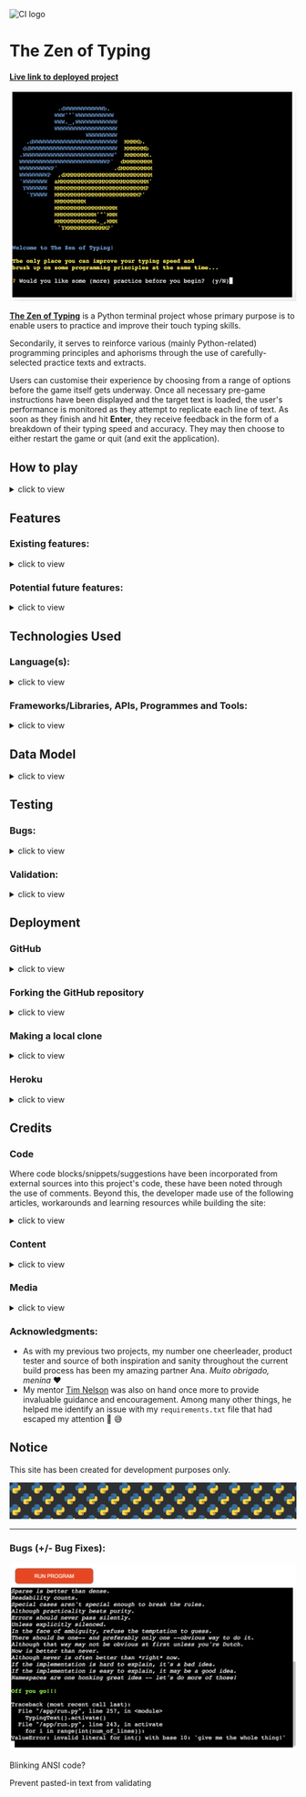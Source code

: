 ![CI logo](https://codeinstitute.s3.amazonaws.com/fullstack/ci_logo_small.png)

# The Zen of Typing

#### [Live link to deployed project](https://zen-of-typing.herokuapp.com/)

![in-game screenshot of deployment terminal](docs/images/screenshots/in-game-deployed.png)

**[The Zen of Typing](https://zen-of-typing.herokuapp.com/)** is a Python terminal project whose primary purpose is to enable users to practice and improve their touch typing skills.

Secondarily, it serves to reinforce various (mainly Python-related) programming principles and aphorisms through the use of carefully-selected practice texts and extracts.

Users can customise their experience by choosing from a range of options before the game itself gets underway. Once all necessary pre-game instructions have been displayed and the target text is loaded, the user's performance is monitored as they attempt to replicate each line of text. As soon as they finish and hit **Enter**, they receive feedback in the form of a breakdown of their typing speed and accuracy. They may then choose to either restart the game or quit (and exit the application).

## How to play

<details>
    <summary>
    click to view
    </summary>

The Zen of Typing is loosely modelled on classic typing programmes such as ['Mavis Beacon Teaches Typing!'](https://en.wikipedia.org/wiki/Mavis_Beacon_Teaches_Typing), which the developer was known to spend countless hours practicing throughout his misspent youth.

![Mavis Beacon game cover](docs/images/mavis-beacon-cover.png)

The title is also a play on ['The Zen of Python'](https://www.python.org/dev/peps/pep-0020/), Pythoneer [Tim Peters'](https://en.wikipedia.org/wiki/Tim_Peters_(software_engineer)) list of fundamental commandments for the then-nascent programming language, which was first issued in 1999 and has since come to be seen as something of a cornerstone document.

To begin, a welcome message is communicated on the start screen and the user is asked if they would like to warm up by tackling a practice text (which is subsequently revealed to be [Tom Cargill's humorous observation now known as the 'ninety-ninety rule'](https://en.wikipedia.org/wiki/Ninety%E2%80%93ninety_rule)).

![How to play screenshot 1](docs/images/screenshots/how-to-play/how-to-play-1.png)

Following this optional practice session - which they can take as many times as they wish - the user is given a multiple-choice menu of target texts, from which they must choose one by using the Up, Down and Enter keys on their keyboard. There are six texts in all, each of which is denoted by a slightly cryptic title/acronym. If the user finds that they are struggling to decide on a text, they may opt to effectively 'roll the dice' by asking the computer to pick one at random for them.

![How to play screenshot 2](docs/images/screenshots/how-to-play/how-to-play-2.png)

Once a text has been chosen, a subsequent menu similarly asks the listener to choose from a range of options, this time corresponding to the number of lines they wish to type. The list is once again navigated using the Up, Down and Enter keys.

![How to play screenshot 3](docs/images/screenshots/how-to-play/how-to-play-3.png)

Having selected both a text and the number of lines to be typed, the user is next asked if they know the secret password. This time they must provide an answer by inputting either 'Y' or 'N' on their keyboard.

![How to play screenshot 4](docs/images/screenshots/how-to-play/how-to-play-4.png)

- If they **don't** know it, a summary of their choices is displayed and the target text is outputted in italics. A bold yellow "Off you go!!!" message signals that the game is underway and they must begin the typing task.

![How to play screenshot 5](docs/images/screenshots/how-to-play/how-to-play-5.png)

- If, on the other hand, they **do** know the secret password (and indicate so by pressing 'Y'), they are prompted to enter it as an input string.
  - If the password they enter happens to be incorrect, they are alerted to this fact by a bold red feedback message, after which the password functionality is discarded and the game begins in the usual fashion (see above)

  ![How to play screenshot 6](docs/images/screenshots/how-to-play/how-to-play-6.png)

  - If they enter a correct password, meanwhile, they unlock a bonus submenu offering the chance to acticate the 'Beast Mode' feature (explained in more detail below).

  ![How to play screenshot 7](docs/images/screenshots/how-to-play/how-to-play-7.png)

  ![How to play screenshot 8](docs/images/screenshots/how-to-play/how-to-play-8.png)
</details>

## Features

### Existing features:

<details>
  <summary>
  click to view
  </summary>

![ASCII art typewriter](docs/images/ascii-art-typewriter.jpg)

- #### Python-centric ASCII art hero image and colour scheme
  <details>
    <summary>
    click to view
    </summary>

  The prevalent blue and yellow design palette both draws the user's attention and reinforces the fact that this is very much a [Python](https://en.wikipedia.org/wiki/File:Python-logo-notext.svg) application. Elsewhere, semantic text feedback is displayed in a familiar and intuitive fashion, e.g. error messages in red, success alerts in green. While many terminal projects can look drab and monotone, it was the developer's intention that The Zen of Typing should be anything but.

  ![Features screenshot 1](docs/images/screenshots/features/features-1.png)
    </details>

- #### Immersive sequential flow of multiple-choice menus and questions (enabled c/o the [PyInquirer module](https://github.com/CITGuru/PyInquirer))
  <details>
    <summary>
    click to view
    </summary>

  From a UX standpoint, the [closed-ended](https://en.wikipedia.org/wiki/Closed-ended_question) nature of almost all of the questions with which the user is presented minimises the risk of error and all but eliminates the possibility of invalid user input. This saves time (for both developer and user), while also delivering a neat and concise pre-game interface.
    </details>

- #### Warm-up/Practice option
  <details>
    <summary>
    click to view
    </summary>

  Not everyone is a super-fast expert typist. Similarly, not everyone produces their finest work under pressure. Bearing this in mind, The Zen of Typing allows users to practice their typing in a relaxed fashion without having to worry about performance metrics (the practice mode is not 'recorded', i.e. no speed/accuracy calculations are made). They may then progress to the stricter in-game conditions whenever they feel ready.
  ![Features screenshot 2](docs/images/screenshots/features/features-2.png)
    </details>

- #### Randomised text selection fallback option
  <details>
    <summary>
    click to view
    </summary>

  [Hick's Law](https://lawsofux.com/hicks-law/) states that "the time it takes to make a decision increases with the number and complexity of choices". If, therefore, the user feels somewhat overwhelmed at having to choose between the six available target texts, they can simply ask the [random module](https://docs.python.org/3/library/random.html) to help lighten their cognitive load by deciding for them.
  ![Features screenshot 3](docs/images/screenshots/features/features-3.png)
    </details>

- #### Programming-themed target text content
  <details>
    <summary>
    click to view
    </summary>

  Five of the six available target texts are directly related to computer programming, with a strong Python emphasis. While it would arguably have been simpler to work with generic/filler content, this way the Zen of Typing user stands to kill two birds with one stone (so to speak) by rounding out their coding knowledge as they're working on their typing speed.
  ![Features screenshot 4](docs/images/screenshots/features/features-4.png)
    </details>

- #### API integration
  <details>
    <summary>
    click to view
    </summary>

  One of the five programming-related target texts mentioned above is actually a dynamically-generated random list of responses from an end-point associated with the [pyjokes ("jokes as a service") API](https://pyjok.es/).

  ![pyjokes logo](docs/images/icons/logo-pyjokes.png)
    </details>

- #### Gamification
  <details>
    <summary>
    click to view
    </summary>

  One surefire way to drive user engagement is to harness the principles of [operant conditioning](https://en.wikipedia.org/wiki/Operant_conditioning) when designing an interactive application. The Zen of Typing adheres to this objective on at least two fronts:
  - The user is provided with instant feedback in the form of a results breakdown, consisting of overall time taken, accuracy and average speed (in words typed per minute). In most cases, this alone should be enough of a hook to encourage them to keep playing in the hope of improving on their current personal best score(s)
  ![Features screenshot 5](docs/images/screenshots/features/features-5.png)
  - The secret password/'Beast Mode' functionality is initially alluded to in passing, but quickly becomes a central aspect of the game. Crucially, the user is never directly informed as to how and when the next character of this password will be revealed, so they are kept guessing (and wanting more) to a large extent.
  ![Features screenshot 6](docs/images/screenshots/features/features-6.png)
    </details>

  - #### Input validation and error-checking
    <details>
      <summary>
      click to view
      </summary>

    The one open-ended question demanding user input is the secret password prompt. This is handled in a straightforward binary fashion: if the user enters anything other than the correct (case-sensitive) password, they are informed of their mistake and the game simply starts as normal. This is accomplished by using a compound if statement within the game class's main `activate()` method.
    ![Features screenshot 7](docs/images/screenshots/features/features-7.png)
      </details>

  </details>

### Potential future features:

<details>
  <summary>
  click to view
  </summary>

![ASCII art computer](docs/images/ascii-art-computer.jpg)

- #### Add dynamic 'High Score' user feedback functionality
  <details>
    <summary>
    click to view
    </summary>

  Given more time, an additional UX feature I would like to have included to boost gamification is a way of storing and updating their current high score (in wpm) in memory. This could be implemented by using conditional logic (attached to a class method) and writing the high score to a project `.txt` file. A good example can be found in [this video tutorial](https://www.youtube.com/watch?v=h0q1Quyb1mU)
    </details>

- #### Follow-up email feature Ask user to enter email and send them a breakdown of their typing speed/accuracy (via smtplib module)?
  <details>
    <summary>
    click to view
    </summary>

  Another way to keep the user hooked and ensure they return to the application would be if they received a summary breakdown of their performance (average typing speed, accuracy, high score etc.) after they have exited the programme. This would probably be a good use case for the [`smtplib` module](https://docs.python.org/3/library/smtplib.html)
    </details>

- #### Social media integration
  <details>
      <summary>
      click to view
      </summary>

  Allowing users to share their new high score (see above) etc. via social media would be a great way to publicise the app and start growing a community of TZOT users. The actively maintained [twython module](https://pypi.org/project/twython/) looks like it would be ideal for this purpose, Twitter being the channel that arguably lends itself best to this type of functionality. There's even scope for [uploading an image as part of a status update](https://twython.readthedocs.io/en/latest/usage/advanced_usage.html#updating-status-with-image), which would be useful for sharing in-game screenshots with the world at large.
      </details>

- #### Real-time user feedback
  <details>
    <summary>
    click to view
    </summary>

  At present, users are only able to get an indication of how quickly and accurately they are typing _after_ they have completed a typing task (i.e. as soon as they press Enter at the end of a target text, they are given a results breakdown). A more dynamic means of providing user feedback would be to have a running timer situated somewhere in the UI, as well as displaying a 'live' words-per-minute calculation. Going further, incorrectly-typed text could also be highlighted in real time so that the user would be able to go back and correct mistake(s) (cf. [this example](https://mithil467.github.io/mitype/)). On reflection, it's likely that this functionality would have required quite extensive refactoring, and so a decision was made to leave it out of this initial app version.
    </details>

- #### Add margin/padding to mock terminal output
  <details>
    <summary>
    click to view
    </summary>

  From a cosmetic standpoint, terminal text by default is not particularly pleasing to the eye. Part of the reason for this is the lack of layout and spacing options, which can often lead to things looking quite bunched and difficult to read. With this in mind, it would be nice to be able to add some extra spacing between the left and right borders of the mock terminal and the text output (chiefly the target text and/or user input) in order to improve readability and overall appearance (cf. [this blog post](https://stackabuse.com/padding-strings-in-python/)).
    </details>

- #### Bind secret password reveal functionality not just to typing speed, but also to accuracy
  <details>
    <summary>
    click to view
    </summary>

At the time of writing, the user is rewarded via the application's incremental secret password reveal functionality based solely on typing **speed**. More specifically, they are shown the first character of this password when they record a speed of 20 words per minute, the second when they reach 30 wpm, the third at 40 wpm and the fourth and final character once they achieve a speed of 50 wpm. However, this happens irrespective of typing **accuracy** - theoretically, a user could therefore speed-type gibberish (i.e. record an extremely low accuracy rate) and still manage to unlock the password and access Beast Mode. This could be prevented using more sophisticated and nuanced conditional logic, and is something the developer intends to implement in future revisions of the app.
    </details>

  </details>

## Technologies Used

### Language(s):

<details>
  <summary>
    click to view
  </summary>

- [Python 3.9.2:](https://www.python.org/downloads/release/python-392/) used to anchor the project and direct all application behaviour
- [JavaScript:](https://en.wikipedia.org/wiki/JavaScript) used to provide the start script needed to run the Code Institute mock terminal in the browser
- [HTML](https://en.wikipedia.org/wiki/HTML) used to construct the elements involved in building the mock terminal in the browser
</details>

### Frameworks/Libraries, APIs, Programmes and Tools:

<details>
  <summary>
    click to view
  </summary>

- Python modules/packages:

  - Standard library imports:

    - [`python-future`:](https://python-future.org/index.html) used to ensure a fully Python 2/3-compatible codebase
    - [`random`:](https://docs.python.org/3/library/random.html) used to implement pseudo-random number generation
    - [`sys`:](https://docs.python.org/3/library/sys.html) used to provide various functions and variables that are used to manipulate different parts of the Python runtime environment
    - [`textwrap`:](https://docs.python.org/3/library/textwrap.html) used for wrapping and formatting of plain text throughout the project (made necessary due to the width and height constraints of the browser mock terminal)
    - [`time`:](https://docs.python.org/3/library/time.html) used to provide ad hoc stopwatch-like functionality when calculating and recording user typing speed

  - Third-party imports:

    - [PyInquirer:](https://github.com/CITGuru/PyInquirer) used to provide a collection of common interactive command line user interfaces, e.g. for compiling multiple-choice questions and managing in-app hierarchical prompts in an intuitive and efficient manner
    - [pyjokes:](https://pyjok.es/) used to supply the project with a randomly-assembled feed of one-line programming jokes, which is then repurposed into one of the app's target texts availabel to the user
    - [Prompt Toolkit:](https://www.npmjs.com/package/react-resize-detector) cross-platform foundational library on top of which PyInquirer (see above) is built

- [Visual Studio Code:](https://code.visualstudio.com/) used as the online IDE for the project
- [Git:](https://git-scm.com/) used to handle version control throughout the project's evolution
- [GitHub:](https://github.com/) used to compile and remotely store the project's codebase following successive local commits initiated from the command line
- [Heroku:](https://heroku.com/) used to deploy the site and aid workflow in line with serverless continuous deployment best practices
- [pyjokes API:](https://pyjok.es/api/) used to request and compile lists of programming jokes as needed (via the module's `get_jokes` function)
- Valentin Bryukhanov's [PEP8 online checker](http://pep8online.com/) was used to [validate](#validation) the project's Python code, in line with best practice.
- [Ezgif image converter:](https://ezgif.com/svg-to-png) used to convert the Python logo used in the creation of a project favicon from `.svg` to `.png` format
- [PicResize:](https://picresize.com/) used to crop and resize images
<!-- - [Responsively App:](https://responsively.app/) Used to frequently test and inspect responsive layout as the project took shape -->
- [Editor.md:](https://pandao.github.io/editor.md/en.html) used to format project Markdown in line with best practices

</details>

## Data Model

<details>
  <summary>
    click to view
  </summary>

A `TypingText` class has been used as the main application model.

![data model screenshot](docs/images/screenshots/init.png)

This class's `__init__` state initialisation method creates properties to store the following app-related information:

- game mode: By default, the class's **`beast`** property is set to `False`. What this means is that the game's Beast Mode (which involves the user having to type target text lines backwards) has not been enabled, and so the normal mode of standard text display is in effect.
- (boolean) game state flags pertaining to each of the following:
  - whether or not the game has **`started`**
  - whether or not the game has **`finished`**
  - whether or not the game is currently **`running`**
- string values (initially set to empty strings) corresponding to the self-explanatory properties of **`text_typed`** and **`text_to_be_typed`**
- user performance- and results-related properties (all of which are initially set to `0`):
  - **`start_time`**
  - **`total_time`**
  - **`typing_accuracy`**
  - **`wpm`** (words per minute)

The class also has three game-centric methods - the names of which are again self-explanatory - that are used to coordinate various aspects of functionality:
  - **`activate()`**
  - **`game_restart()`**
  - **`calculate_results()`**

It was not deemed necessary to create any instances of this class, as the game functionality doesn't really call for it.
</details>

## Testing

### Bugs:
  <details>
      <summary>
      click to view
      </summary>

#### Solved Bugs:

It is possible to copy the repository to your local machine so that you can fix merge conflicts, add or remove files and push larger commits without affecting the original project code. Cloning a repository pulls down a full copy of all the repo data that GitHub has at that point in time. See the [GitHub Docs](https://docs.github.com/en/github/creating-cloning-and-archiving-repositories/cloning-a-repository) for further information, and below for a brief summary...

#### Remaining Bugs:

It is possible to copy the repository to your local machine so that you can fix merge conflicts, add or remove files and push larger commits without affecting the original project code. Cloning a repository pulls down a full copy of all the repo data that GitHub has at that point in time. See the [GitHub Docs](https://docs.github.com/en/github/creating-cloning-and-archiving-repositories/cloning-a-repository) for further information, and below for a brief summary...
      </details>

### Validation:
  <details>
      <summary>
      click to view
      </summary>

Valentin Bryukhanov's [online validation tool](http://pep8online.com/) was used to ensure that all of the project's Python source code is [Pep 8-compliant](https://legacy.python.org/dev/peps/pep-0008/). This checking was done by simply copying and pasting the contents of both the `run.py` file into the relevant field and clicking on **Check code**. Initially a number of non-compliance errors were returned; these were mostly in the form of "E501: line too long" messages. After making all necessary modifications, the Python code now passes through this validator without any problems:

![run.py validation](docs/images/validation/python-validation.png)

![Python validation icon](docs/images/icons/icon-python-validation.png)
      </details>

## Deployment

### GitHub

<details>
  <summary>
    click to view
  </summary>

This project was developed in a repository built on top of the [Code Institute Python Essentials template repository](https://github.com/Code-Institute-Org/python-essentials-template), thus inheriting the latter's main directory structure and starter files.

Creating the repository from the template involved following each of these steps:

1. On GitHub.com, navigate to the main page of the template repository - in this case, [this page](https://github.com/Code-Institute-Org/python-essentials-template).

![Deployment screenshot 1](docs/images/screenshots/deployment/deployment-1.png)

2. Above the file list, click **Use this template**.

![Deployment screenshot 2](docs/images/screenshots/deployment/deployment-2.png)

3. On the next screen, select the account you want to own the repository from the **Owner** drop-down menu.

![Deployment screenshot 3](docs/images/screenshots/deployment/deployment-3.png)

4. Enter a **Repository name**, as well as an optional **Description**.

![Deployment screenshot 4](docs/images/screenshots/deployment/deployment-4.png)

5. Choose a repository visibility. NB: To meet Code Institute project submission criteria, this must be set to **Public**.

![Deployment screenshot 5](docs/images/screenshots/deployment/deployment-5.png)

6. Click **Create repository from template**.

![Deployment screenshot 6](docs/images/screenshots/deployment/deployment-6.png)

_For a more detailed explanation, see ['Creating a repository from a template'](https://docs.github.com/en/repositories/creating-and-managing-repositories/creating-a-repository-from-a-template) (GitHub Docs)_
</details>

### Forking the GitHub repository

<details>
  <summary>
    click to view
  </summary>

It is possible to fork this project's GitHub repository to view and/or make changes without affecting the original. This is achieved by following these steps...

_NB: The steps outlined below assume that you already have [Git](https://git-scm.com/) set up on your computer - for an overview of how to download, install, and configure Git, consult the [GitHub Docs](https://docs.github.com/en/github-ae@latest/articles/set-up-git)_

1. [**Sign in** to your GitHub account](https://github.com/login) and locate the [relevant repository](https://github.com/loosenthedark/zen-of-typing).

2. Click on **Fork**, located near the top right-hand corner of the repository page.

![Deployment screenshot 7](docs/images/screenshots/deployment/deployment-7.png)

3. You will now have a copy of this project's repository in your own GitHub account.
</details>

### Making a local clone

<details>
  <summary>
    click to view
  </summary>

It is possible to copy the repository to your local machine so that you can fix merge conflicts, add or remove files and push larger commits without affecting the original project code. Cloning a repository pulls down a full copy of all the repo data that GitHub has at that point in time. See the [GitHub Docs](https://docs.github.com/en/github/creating-cloning-and-archiving-repositories/cloning-a-repository) for further information, and below for a brief summary...

1. [**Sign in** to your GitHub account](https://github.com/login) and locate the [relevant repository](https://github.com/loosenthedark/zen-of-typing).

2. Click on the **Code** dropdown next to the green **Gitpod** button. This will reveal the **Clone** option.

![Deployment screenshot 8](docs/images/screenshots/deployment/deployment-8.png)

3. In order to clone the repository using `HTTPS`, select **HTTPS** and copy the link shown (there is a copy button to the right of the URL).

![Deployment screenshot 9](docs/images/screenshots/deployment/deployment-9.png)

4. Next, open **Git Bash** (see [here](https://git-scm.com/downloads) for an overview of download options, if required).

5. Change the current working directory on your local machine to the location where you want the cloning to be made.

6. Type `git clone` into your IDE terminal followed by the URL you copied in Step 3 above, i.e.

```
https://github.com/loosenthedark/zen-of-typing.git
```

7. Press **Enter**.

8. Your local clone has now been created.

_See the [GitHub Docs](https://docs.github.com/en/github/creating-cloning-and-archiving-repositories) for more information on all of the above processes._
</details>

### Heroku

<details>
  <summary>
    click to view
  </summary>

The application is deployed on [**Heroku**](https://heroku.com/), and can be accessed using the following URL: https://zen-of-typing.herokuapp.com/

The steps involved in deploying to Heroku were as follows:

1. Create a `requirements.txt` file from the command line, and populate it with a list of project dependencies:

  ```
  pip freeze > requirements.txt
  ```

2. Save, commit and push your changes to GitHub.

3. Create a `Procfile`

  ```
  echo web: node index.js > Procfile
  ```

_NB: This file comes baked-in with the [Code Institute project template repository](https://github.com/Code-Institute-Org/python-essentials-template), so can be skipped if you are using that in your own build_

4. Create an account with Heroku, selecting Python as the primary development language.

5. [Log in to your account](https://id.heroku.com/login), and in the top right-hand corner of the **Dashboard** click on **New > Create new app**

![Deployment screenshot 10](docs/images/screenshots/deployment/deployment-10.png)

6. Enter a unique name for your app and select your region. Click on **Create app**.

7. Go to **Settings**

![Deployment screenshot 11](docs/images/screenshots/deployment/deployment-11.png)

8. Click on the **Reveal Config Vars** button in the 'Config Vars' section.

![Deployment screenshot 12](docs/images/screenshots/deployment/deployment-12.png)

9. Enter PORT in the KEY field and 8000 in the VALUE field.

![Deployment screenshot 13](docs/images/screenshots/deployment/deployment-13.png)

10. In the 'Buildpacks' section further down the settings page, click on **Add buildpack**.

![Deployment screenshot 14](docs/images/screenshots/deployment/deployment-14.png)

11. Select **python** and **nodejs** from the menu of "officially supported buildpacks".

![Deployment screenshot 15](docs/images/screenshots/deployment/deployment-15.png)

_NB: Python must be placed at the top of your app's buildpack list. You can drag and drop your buildpacks to reposition them if necessary._

12. Go to **Deploy**.

![Deployment screenshot 16](docs/images/screenshots/deployment/deployment-16.png)

13. Select **GitHub** in the 'Deployment method' section.

![Deployment screenshot 17](docs/images/screenshots/deployment/deployment-17.png)

14. In the 'Connect to GitHub' section, search for the repository you wish to use, then click **Connect**.

![Deployment screenshot 19](docs/images/screenshots/deployment/deployment-19.png)

15. Ensure that the project's main or master branch (depending on which is being used as the primary branch) is selected under 'Deploy a GitHub branch' in the 'Manual deploy' section.

![Deployment screenshot 18](docs/images/screenshots/deployment/deployment-18.png)

_NB: If you choose to **Enable Automatic Deploys**, Heroku will rebuild the app every time you push a change to GitHub (which is considered best practice in most instances)._

16. After clicking on the **Deploy Branch** button, you should see a message confirming that "Your app was successfully deployed" followed by a **View** button which can be clicked to launch and view the app.
</details>

## Credits

### Code

Where code blocks/snippets/suggestions have been incorporated from external sources into this project's code, these have been noted through the use of comments. Beyond this, the developer made use of the following articles, workarounds and learning resources while building the site:
<details>
  <summary>
    click to view
  </summary>

- ['How to let the user select an input from a finite list?'](https://stackoverflow.com/questions/37565793/how-to-let-the-user-select-an-input-from-a-finite-list#comment100075818_37567304) (Stack Overflow)

- ['How to print colored text to the terminal'](https://stackoverflow.com/a/39452138/12176426) (Stack Overflow)

- ['ANSI escape code'](https://en.wikipedia.org/wiki/ANSI_escape_code#SGR_(Select_Graphic_Rendition)_parameters) (Wikipedia)

- ['Ternary Operator in Python'](https://www.geeksforgeeks.org/ternary-operator-in-python/) (GeeksforGeeks)

- ['How to Do Ternary Operator Assignment in Python'](https://www.webucator.com/article/how-to-do-ternary-operator-assignment-in-python/) (Webucator)

- ['How to measure elapsed time in Python?'](https://stackoverflow.com/questions/7370801/how-to-measure-elapsed-time-in-python/7370824#7370824) (Stack Overflow) (as suggested by my [mentor](#acknowledgments))

- ['PEP 257 -- Docstring Conventions'](https://www.python.org/dev/peps/pep-0257/) (Python.org)

- ['Using global variables in a function'](https://stackoverflow.com/questions/423379/using-global-variables-in-a-function) (Stack Overflow)

- ['How to split up a long f-string in python?'](https://stackoverflow.com/questions/48881196/how-to-split-up-a-long-f-string-in-python) (Stack Overflow)

- ['Absolute vs Relative Imports in Python'](https://realpython.com/absolute-vs-relative-python-imports/) (Real Python)

- ['From virtualenv, pip freeze > requirements.txt give TONNES of garbage! How to trim it out?'](https://stackoverflow.com/a/41707616/12176426)

<!-- - ['pep8 warning on regex string in Python, Eclipse'](https://stackoverflow.com/a/19030982/12176426) -->

- ['Create Your Own Python Projects'](https://www.linkedin.com/learning/python-projects-14276284/create-your-own-python-projects) (LinkedIn Learning)

- ['12 Beginner Python Projects - Coding Course'](https://www.youtube.com/watch?v=8ext9G7xspg) (Kylie Ying/freeCodeCamp)
</details>

### Content
<details>
  <summary>
    click to view
  </summary>

- All of the `body` text (game instructions, user feedback etc.) was composed by the developer

- The short introductory practice text is a direct citation lifted from Tom Cargill's ['Ninety-ninety rule'](https://en.wikipedia.org/wiki/Ninety%E2%80%93ninety_rule) (Wikipedia)

- Five of the six target texts provided are abridged versions of external resources that have been redirected into locally-stored `.txt` files. Those external resources are as follows:

  - ['Don't repeat yourself'](https://en.wikipedia.org/wiki/Don%27t_repeat_yourself) (Wikipedia)

  - ['Object-oriented programming'](https://en.wikipedia.org/wiki/Object-oriented_programming) (Wikipedia)

  - ['History of Python' > 'Version 3'](https://en.wikipedia.org/wiki/History_of_Python#Version_3) (Wikipedia)

  - The text content of the project's `sunscreen.txt` file is an edited version of the lyrics to [Baz Luhrmann's 1997 spoken-word single 'Everybody’s Free (To Wear Sunscreen)'](https://genius.com/Baz-luhrmann-everybodys-free-to-wear-sunscreen-lyrics) (Genius)

  - ['PEP 20 -- The Zen of Python'](https://www.python.org/dev/peps/pep-0020/) (Python.org)

- As documented [above](#technologies-used), the sixth list of lines to be typed is in fact a dynamically-loaded response from a [pyjokes API](https://pyjok.es/) end-point.
</details>

### Media
<details>
  <summary>
    click to view
  </summary>

| Media title/description  | Media format  | Credit  | Link to original media source(s)  | 
| :------------ |:--------------- |:-----|:---------------|
| Python icon ASCII art      | `.txt`        | [Matthew Barber (honno) on GitHub](https://github.com/honno)      | [Reddit (Python subreddit)](https://www.reddit.com/r/Python/comments/ifag14/python_logo_in_colored_ascii_art/)      |
| Python background wallpaper      | `.png`        | [Reddit](https://www.reddit.com/r/Python/)      | [Python subreddit](https://styles.redditmedia.com/t5_2qh0y/styles/bannerBackgroundImage_rluqfluf65a51.png?width=4000&s=f108e1238e79b5d46cf4b999a9915a0eb432fd28)      |
| Python logo used to create favicon      | `.svg`        | [Wikipedia](https://en.wikipedia.org/wiki/Python_(programming_language))      | [Wikipedia](https://en.wikipedia.org/wiki/File:Python-logo-notext.svg)      |
| pyjokes logo      | `.png`        | [pyjokes Docs](https://pyjok.es/))      | [pyjokes Docs](https://pyjok.es/images/pyjokes.png)      |
| Typewriter ASCII art      | `.jpg`        | [Pinterest](https://www.pinterest.ie/pin/367958232045511139/))      | [chelleline.com](https://i.pinimg.com/564x/a3/1c/50/a31c500c310594711c751d4243af56ae.jpg)      |
| Computer ASCII art      | `.jpg`        | [Pinterest](https://www.pinterest.ie/pin/288441551133848897/))      | [text-mode.tumblr.com/](https://i.pinimg.com/564x/fb/ce/08/fbce08ffcfd01f555e3ae4c681899d7e.jpg)      |
</details>

### Acknowledgments:

- As with my previous two projects, my number one cheerleader, product tester and source of both inspiration and sanity throughout the current build process has been my amazing partner Ana. _Muito obrigado, menina_ ❤️
- My mentor [Tim Nelson](https://github.com/TravelTimN) was also on hand once more to provide invaluable guidance and encouragement. Among many other things, he helped me identify an issue with my `requirements.txt` file that had escaped my attention 🙌 😅

## Notice

This site has been created for development purposes only.

![Python logo wallpaper background](docs/images/bg-python.png)

************************************************

### Bugs (+/- Bug Fixes):

![Bug: ValueError showing in deployment terminal](docs/images/screenshots/bugs/bug-valueerror.png)

Blinking ANSI code?

Prevent pasted-in text from validating